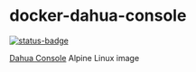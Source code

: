 # docker-dahua-console
[![status-badge](https://build02.sotolar.net/api/badges/28/status.svg)](https://build02.sotolar.net/repos/28)

[Dahua Console](https://github.com/mcw0/DahuaConsole) Alpine Linux image
